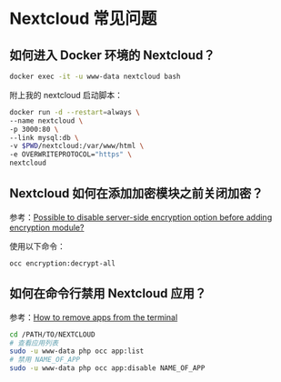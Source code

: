 # Nextcloud 常见问题

## 如何进入 Docker 环境的 Nextcloud？

```sh
docker exec -it -u www-data nextcloud bash
```

附上我的 nextcloud 启动脚本：

```sh
docker run -d --restart=always \
--name nextcloud \
-p 3000:80 \
--link mysql:db \
-v $PWD/nextcloud:/var/www/html \
-e OVERWRITEPROTOCOL="https" \
nextcloud
```

## Nextcloud 如何在添加加密模块之前关闭加密？

参考：[Possible to disable server-side encryption option before adding encryption module?](https://www.reddit.com/r/NextCloud/comments/eafga7/possible_to_disable_serverside_encryption_option/)

使用以下命令：

```
occ encryption:decrypt-all
```

## 如何在命令行禁用 Nextcloud 应用？

参考：[How to remove apps from the terminal](https://help.nextcloud.com/t/how-to-remove-apps-from-the-terminal/63569)

```sh
cd /PATH/TO/NEXTCLOUD
# 查看应用列表
sudo -u www-data php occ app:list
# 禁用 NAME_OF_APP
sudo -u www-data php occ app:disable NAME_OF_APP
```